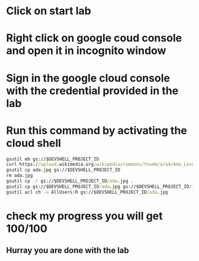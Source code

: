 # Click on start lab
# Right click on google coud console and open it in incognito window
# Sign in the google cloud console with the credential provided in the lab
# Run this command by activating the cloud shell

```cmd
gsutil mb gs://$DEVSHELL_PROJECT_ID
curl https://upload.wikimedia.org/wikipedia/commons/thumb/a/a4/Ada_Lovelace_portrait.jpg/800px-Ada_Lovelace_portrait.jpg --output ada.jpg
gsutil cp ada.jpg gs://$DEVSHELL_PROJECT_ID
rm ada.jpg
gsutil cp -r gs://$DEVSHELL_PROJECT_ID/ada.jpg .
gsutil cp gs://$DEVSHELL_PROJECT_ID/ada.jpg gs://$DEVSHELL_PROJECT_ID/image-folder/
gsutil acl ch -u AllUsers:R gs://$DEVSHELL_PROJECT_ID/ada.jpg
```
# check my progress you will get 100/100
## Hurray you are done with the lab
